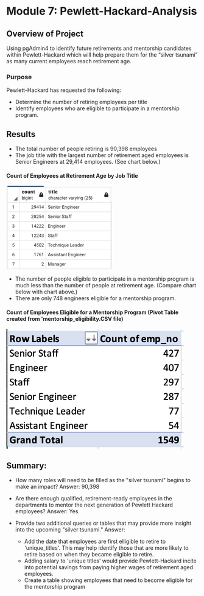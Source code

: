 # Module 7: Pewlett-Hackard-Analysis

## Overview of Project
Using pgAdmin4 to identify future retirements and mentorship candidates within Pewlett-Hackard which will help prepare them for the “silver tsunami” as many current employees reach retirement age.


### Purpose
Pewlett-Hackard has requested the following:
* Determine the number of retiring employees per title
* Identify employees who are eligible to participate in a mentorship program.
 
 
 
## Results

* The total number of people retiring is 90,398 employees
* The job title with the largest number of retirement aged employees is Senior Engineers at 29,414 employees. (See chart below.)

#### Count of Employees at Retirement Age by Job Title
![Retirement_Age_by_Title](Screenshots/Retirements_by_title.png)


* The number of people eligible to participate in a mentorship program is much less than the number of people at retirement age. (Compare chart below with chart above.)
* There are only 748 engineers eligible for a mentorship program.

#### Count of Employees Eligible for a Mentorship Program (Pivot Table created from 'mentorship_eligibility.CSV file)
![Mentorship_employees](Screenshots/Employees_eligible_for_mentorship_program.png)



## Summary: 
* How many roles will need to be filled as the "silver tsunami" begins to make an impact?
  Answer:  90,398
  
* Are there enough qualified, retirement-ready employees in the departments to mentor the next generation of Pewlett Hackard employees?
  Answer:  Yes
  
* Provide two additional queries or tables that may provide more insight into the upcoming "silver tsunami."
  Answer:
   * Add the date that employees are first elligible to retire to 'unique_titles'.  This may help identify those that are more likely to retire based on when they became eligible to retire.
   * Adding salary to 'unique titles' would provide Pewlett-Hackard incite into potential savings from paying higher wages of retirement aged employees.
   * Create a table showing employees that need to become eligible for the mentorship program


